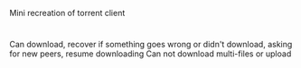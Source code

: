 Mini recreation of torrent client
#
Can download, recover if something goes wrong or didn't download, asking for new peers, resume downloading
Can not download multi-files or upload
